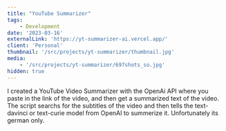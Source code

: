 ```yaml
---
title: "YouTube Summarizer"
tags: 
    - Development
date: '2023-03-16'
externalLink: 'https://yt-summarizer-ai.vercel.app/'
client: 'Personal'
thumbnail: '/src/projects/yt-summarizer/thumbnail.jpg'
media:
    - '/src/projects/yt-summarizer/697shots_so.jpg'
hidden: true
---
```


I created a YouTube Video Summarizer with the OpenAi API where you paste in the link of the video, and then get a summarized text of the video. 
The script searchs for the subtitles of the video and then tells the text-davinci or text-curie model from OpenAI to summerize it.
Unfortunately its german only.